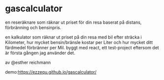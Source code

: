 # gascalculator
en reseräknare som räknar ut priset för din resa  baserat på distans, förbränning och bensinpris.

en kalkulator som räknar ut priset på din resa med bil efter sträcka i Kilometer, hur mycket bensin/bränsle kostar per Liter och hur mycket ditt färdmedel förbränner per Mil. 
byggt med react, ett test-project eftersom det är första gången jag använder det. 

av @esther reichmann

demo:https://ezzequ.github.io/gascalculator/
